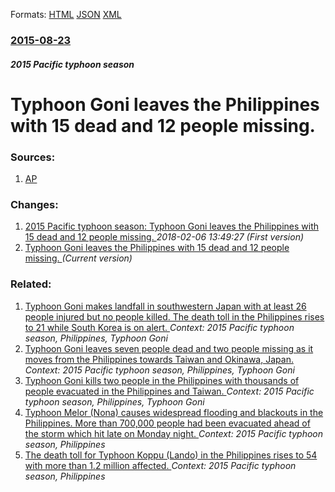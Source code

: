
Formats: [HTML](/news/2015/08/23/typhoon-goni-leaves-the-philippines-with-15-dead-and-12-people-missing.html)  [JSON](/news/2015/08/23/typhoon-goni-leaves-the-philippines-with-15-dead-and-12-people-missing.json)  [XML](/news/2015/08/23/typhoon-goni-leaves-the-philippines-with-15-dead-and-12-people-missing.xml)  

### [2015-08-23](/news/2015/08/23/index.md)

##### 2015 Pacific typhoon season
# Typhoon Goni leaves the Philippines with 15 dead and 12 people missing. 




### Sources:

1. [AP](http://bigstory.ap.org/article/d633373923f9464a8f9e280d8a0d9676/typhoon-leaves-15-dead-several-missing-north-philippines)

### Changes:

1. [2015 Pacific typhoon season: Typhoon Goni leaves the Philippines with 15 dead and 12 people missing. ](/news/2015/08/23/2015-pacific-typhoon-season-typhoon-goni-leaves-the-philippines-with-15-dead-and-12-people-missing.md) _2018-02-06 13:49:27 (First version)_
1. [Typhoon Goni leaves the Philippines with 15 dead and 12 people missing. ](/news/2015/08/23/typhoon-goni-leaves-the-philippines-with-15-dead-and-12-people-missing.md) _(Current version)_

### Related:

1. [Typhoon Goni makes landfall in southwestern Japan with at least 26 people injured but no people killed. The death toll in the Philippines rises to 21 while South Korea is on alert. ](/news/2015/08/25/typhoon-goni-makes-landfall-in-southwestern-japan-with-at-least-26-people-injured-but-no-people-killed-the-death-toll-in-the-philippines-ri.md) _Context: 2015 Pacific typhoon season, Philippines, Typhoon Goni_
2. [Typhoon Goni leaves seven people dead and two people missing as it moves from the Philippines towards Taiwan and Okinawa, Japan. ](/news/2015/08/22/typhoon-goni-leaves-seven-people-dead-and-two-people-missing-as-it-moves-from-the-philippines-towards-taiwan-and-okinawa-japan.md) _Context: 2015 Pacific typhoon season, Philippines, Typhoon Goni_
3. [Typhoon Goni kills two people in the Philippines with thousands of people evacuated in the Philippines and Taiwan. ](/news/2015/08/21/typhoon-goni-kills-two-people-in-the-philippines-with-thousands-of-people-evacuated-in-the-philippines-and-taiwan.md) _Context: 2015 Pacific typhoon season, Philippines, Typhoon Goni_
4. [Typhoon Melor (Nona) causes widespread flooding and blackouts in the Philippines. More than 700,000 people had been evacuated ahead of the storm which hit late on Monday night. ](/news/2015/12/15/typhoon-melor-nona-causes-widespread-flooding-and-blackouts-in-the-philippines-more-than-700-000-people-had-been-evacuated-ahead-of-the-s.md) _Context: 2015 Pacific typhoon season, Philippines_
5. [The death toll for Typhoon Koppu (Lando) in the Philippines rises to 54 with more than 1.2 million affected. ](/news/2015/10/22/the-death-toll-for-typhoon-koppu-lando-in-the-philippines-rises-to-54-with-more-than-1-2-million-affected.md) _Context: 2015 Pacific typhoon season, Philippines_

